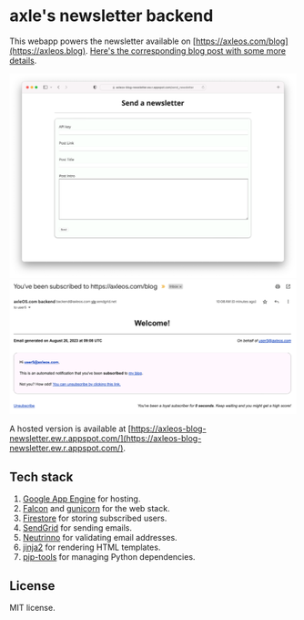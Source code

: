 # axle's newsletter backend

This webapp powers the newsletter available on [https://axleos.com/blog](https://axleos.blog). [Here's the corresponding blog post with some more details]().

![Admin UI](readme_images/admin_ui.png)
![Sample email](readme_images/sample_email.png)

A hosted version is available at [https://axleos-blog-newsletter.ew.r.appspot.com/](https://axleos-blog-newsletter.ew.r.appspot.com/).

## Tech stack

1. [Google App Engine](https://code.google.com/appengine/) for hosting.
2. [Falcon](https://falcon.readthedocs.io/en/stable/) and [gunicorn](http://gunicorn.org) for the web stack.
3. [Firestore](https://firebase.google.com/docs/firestore) for storing subscribed users.
4. [SendGrid](https://sendgrid.com) for sending emails.
5. [Neutrinno](https://www.neutrinoapi.com) for validating email addresses.
5. [jinja2](https://jinja.palletsprojects.com/en/3.1.x/) for rendering HTML templates.
6. [pip-tools](https://github.com/jazzband/pip-tools) for managing Python dependencies.

## License

MIT license.
